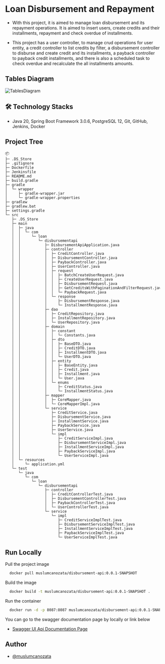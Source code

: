 # Loan Disbursement and Repayment

- With this project, it is aimed to manage loan disbursement and its repayment operations. It is aimed to insert users, create credits and their installments, repayment and check overdue of installments.

- This project has a user controller, to manage crud operations for user entity, a credit controller to list credits by filter, 
a disbursement controller to disburse and create credit and its installments, a payback controller to payback credit installments, and there is also a scheduled task to check overdue and recalculate the all installments amounts.

## Tables Diagram

![TablesDiagram](https://i.ibb.co/sgBDVhc/Unknown.png)

## 🛠 Technology Stacks

- Java 20, Spring Boot Framework 3.0.6, PostgreSQL 12, Git, GitHub, Jenkins, Docker

## Project Tree

```
📦 
├─ .DS_Store
├─ .gitignore
├─ Dockerfile
├─ Jenkinsfile
├─ README.md
├─ build.gradle
├─ gradle
│  └─ wrapper
│     ├─ gradle-wrapper.jar
│     └─ gradle-wrapper.properties
├─ gradlew
├─ gradlew.bat
├─ settings.gradle
└─ src
   ├─ .DS_Store
   ├─ main
   │  ├─ java
   │  │  └─ com
   │  │     └─ loan
   │  │        └─ disbursementapi
   │  │           ├─ DisbursementApiApplication.java
   │  │           ├─ controller
   │  │           │  ├─ CreditController.java
   │  │           │  ├─ DisbursementController.java
   │  │           │  ├─ PaybackController.java
   │  │           │  ├─ UserController.java
   │  │           │  ├─ request
   │  │           │  │  ├─ BatchCreateUserRequest.java
   │  │           │  │  ├─ CreateUserRequest.java
   │  │           │  │  ├─ DisbursementRequest.java
   │  │           │  │  ├─ GetCreditsWithPaginationAndFilterRequest.java
   │  │           │  │  └─ PaybackRequest.java
   │  │           │  └─ response
   │  │           │     ├─ DisbursementResponse.java
   │  │           │     └─ InstallmentResponse.java
   │  │           ├─ dao
   │  │           │  ├─ CreditRepository.java
   │  │           │  ├─ InstallmentRepository.java
   │  │           │  └─ UserRepository.java
   │  │           ├─ domain
   │  │           │  ├─ constant
   │  │           │  │  └─ Constants.java
   │  │           │  ├─ dto
   │  │           │  │  ├─ BaseDTO.java
   │  │           │  │  ├─ CreditDTO.java
   │  │           │  │  ├─ InstallmentDTO.java
   │  │           │  │  └─ UserDTO.java
   │  │           │  ├─ entity
   │  │           │  │  ├─ BaseEntity.java
   │  │           │  │  ├─ Credit.java
   │  │           │  │  ├─ Installment.java
   │  │           │  │  └─ User.java
   │  │           │  └─ enums
   │  │           │     ├─ CreditStatus.java
   │  │           │     └─ InstallmentStatus.java
   │  │           ├─ mapper
   │  │           │  ├─ CoreMapper.java
   │  │           │  └─ CoreMapperImpl.java
   │  │           └─ service
   │  │              ├─ CreditService.java
   │  │              ├─ DisbursementService.java
   │  │              ├─ InstallmentService.java
   │  │              ├─ PaybackService.java
   │  │              ├─ UserService.java
   │  │              └─ impl
   │  │                 ├─ CreditServiceImpl.java
   │  │                 ├─ DisbursementServiceImpl.java
   │  │                 ├─ InstallmentServiceImpl.java
   │  │                 ├─ PaybackServiceImpl.java
   │  │                 └─ UserServiceImpl.java
   │  └─ resources
   │     └─ application.yml
   └─ test
      └─ java
         └─ com
            └─ loan
               └─ disbursementapi
                  ├─ controller
                  │  ├─ CreditControllerTest.java
                  │  ├─ DisbursementControllerTest.java
                  │  ├─ PaybackControllerTest.java
                  │  └─ UserControllerTest.java
                  └─ service
                     └─ impl
                        ├─ CreditServiceImplTest.java
                        ├─ DisbursementServiceImplTest.java
                        ├─ InstallmentServiceImplTest.java
                        ├─ PaybackServiceImplTest.java
                        └─ UserServiceImplTest.java
```

## Run Locally

Pull the project image

```bash
  docker pull muslumcanozata/disbursement-api:0.0.1-SNAPSHOT
```

Build the image

```bash
  docker build -t muslumcanozata/disbursement-api:0.0.1-SNAPSHOT .
```

Run the container

```bash
  docker run -d -p 8087:8087 muslumcanozata/disbursement-api:0.0.1-SNAPSHOT 
```

You can go to the swagger documentation page by locally or link below

- [Swagger UI Api Documentation Page](http://49.12.245.188:8087/swagger-ui/index.html)

## Author

- [@muslumcanozata](https://github.com/muslumcanozata)
